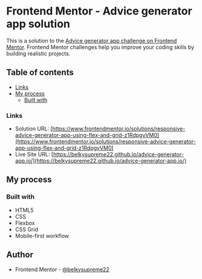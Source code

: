 # Frontend Mentor - Advice generator app solution

This is a solution to the [Advice generator app challenge on Frontend Mentor](https://www.frontendmentor.io/challenges/advice-generator-app-QdUG-13db). Frontend Mentor challenges help you improve your coding skills by building realistic projects.

## Table of contents

- [Links](#links)
- [My process](#my-process)
  - [Built with](#built-with)

### Links

- Solution URL: [https://www.frontendmentor.io/solutions/responsive-advice-generator-app-using-flex-and-grid-z1RdpgyVM0](https://www.frontendmentor.io/solutions/responsive-advice-generator-app-using-flex-and-grid-z1RdpgyVM0)
- Live Site URL: [https://belkysupreme22.github.io/advice-generator-app.io/](https://belkysupreme22.github.io/advice-generator-app.io/)

## My process

### Built with

- HTML5
- CSS
- Flexbox
- CSS Grid
- Mobile-first workflow

## Author

- Frontend Mentor - [@belkysupreme22](https://www.frontendmentor.io/profile/yourusername)
